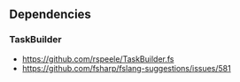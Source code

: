 ## Dependencies

### TaskBuilder

- https://github.com/rspeele/TaskBuilder.fs
- https://github.com/fsharp/fslang-suggestions/issues/581
